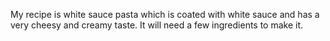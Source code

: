 My recipe is white sauce pasta which is coated with white sauce and has a very cheesy and creamy taste.
It will need a few ingredients to make it.
